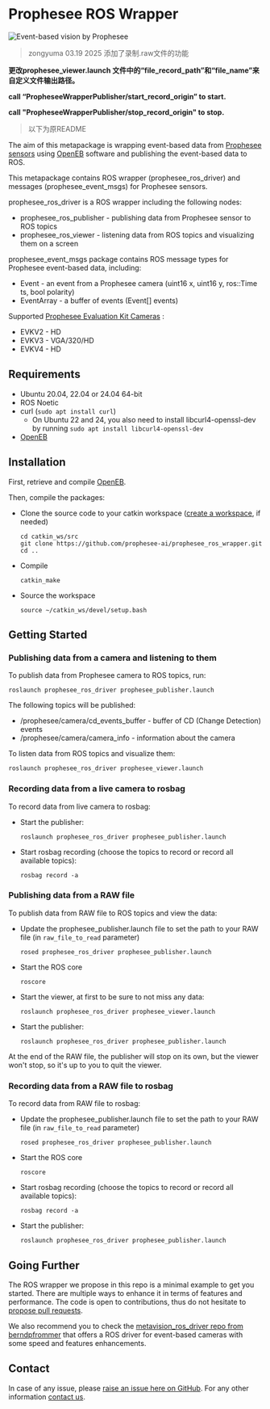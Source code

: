 # Prophesee ROS Wrapper

![Event-based vision by Prophesee](event-based_vision_PROPHESEE.png)

> zongyuma 03.19 2025 添加了录制.raw文件的功能

 **更改prophesee_viewer.launch 文件中的“file_record_path”和“file_name”来自定义文件输出路径。**

 **call “PropheseeWrapperPublisher/start_record_origin” to start.**

 **call "PropheseeWrapperPublisher/stop_record_origin" to stop.**

> 以下为原README

The aim of this metapackage is wrapping event-based data from [Prophesee sensors](https://www.prophesee.ai/event-based-sensor-packaged) using [OpenEB](https://github.com/prophesee-ai/openeb) software and publishing the event-based data to ROS.

This metapackage contains ROS wrapper (prophesee_ros_driver) and messages (prophesee_event_msgs) for Prophesee sensors.

prophesee_ros_driver is a ROS wrapper including the following nodes:
  * prophesee_ros_publisher - publishing data from Prophesee sensor to ROS topics
  * prophesee_ros_viewer - listening data from ROS topics and visualizing them on a screen

prophesee_event_msgs package contains ROS message types for Prophesee event-based data, including:
  * Event - an event from a Prophesee camera (uint16 x, uint16 y, ros::Time ts, bool polarity)
  * EventArray - a buffer of events (Event[] events)

Supported [Prophesee Evaluation Kit Cameras](https://docs.prophesee.ai/stable/hw/evk/index.html) :
  * EVKV2 - HD
  * EVKV3 - VGA/320/HD
  * EVKV4 - HD

## Requirements

  * Ubuntu 20.04, 22.04 or 24.04 64-bit
  * ROS Noetic
  * curl (`sudo apt install curl`)
    * On Ubuntu 22 and 24, you also need to install libcurl4-openssl-dev by running `sudo apt install libcurl4-openssl-dev`  
  * [OpenEB](https://github.com/prophesee-ai/openeb)

## Installation

First, retrieve and compile [OpenEB](https://github.com/prophesee-ai/openeb).

Then, compile the packages:

  * Clone the source code to your catkin workspace ([create a workspace](http://wiki.ros.org/catkin/Tutorials/create_a_workspace), if needed)

    ```
    cd catkin_ws/src
    git clone https://github.com/prophesee-ai/prophesee_ros_wrapper.git
    cd ..
    ```

  * Compile

    ```
    catkin_make
    ```

  * Source the workspace

    ```
    source ~/catkin_ws/devel/setup.bash
    ```
  
  

## Getting Started
  
### Publishing data from a camera and listening to them 

To publish data from Prophesee camera to ROS topics, run:

```
roslaunch prophesee_ros_driver prophesee_publisher.launch
```

The following topics will be published:

  * /prophesee/camera/cd_events_buffer - buffer of CD (Change Detection) events
  * /prophesee/camera/camera_info - information about the camera

To listen data from ROS topics and visualize them:

```
roslaunch prophesee_ros_driver prophesee_viewer.launch
```

### Recording data from a live camera to rosbag

To record data from live camera to rosbag:
  * Start the publisher:

    ```
    roslaunch prophesee_ros_driver prophesee_publisher.launch
    ```

  * Start rosbag recording (choose the topics to record or record all available topics):

    ```
    rosbag record -a
    ```

### Publishing data from a RAW file

To publish data from RAW file to ROS topics and view the data:

  * Update the prophesee_publisher.launch file to set the path to your RAW file (in `raw_file_to_read` parameter)

    ```
    rosed prophesee_ros_driver prophesee_publisher.launch
    ```

  * Start the ROS core

    ```
    roscore
    ```
  
  * Start the viewer, at first to be sure to not miss any data:

    ```
    roslaunch prophesee_ros_driver prophesee_viewer.launch
    ```

  * Start the publisher:

    ```
    roslaunch prophesee_ros_driver prophesee_publisher.launch
    ```

At the end of the RAW file, the publisher will stop on its own, but the viewer won't stop, so it's up to you to quit the viewer.

### Recording data from a RAW file to rosbag

To record data from RAW file to rosbag:

  * Update the prophesee_publisher.launch file to set the path to your RAW file (in `raw_file_to_read` parameter)

    ```
    rosed prophesee_ros_driver prophesee_publisher.launch
    ```

  * Start the ROS core

    ```
    roscore
    ```

  * Start rosbag recording (choose the topics to record or record all available topics):

    ```
    rosbag record -a
    ```

  * Start the publisher:

    ```
    roslaunch prophesee_ros_driver prophesee_publisher.launch
    ```

## Going Further
The ROS wrapper we propose in this repo is a minimal example to get you started.
There are multiple ways to enhance it in terms of features and performance.
The code is open to contributions, thus do not hesitate to [propose pull requests](https://github.com/prophesee-ai/prophesee_ros_wrapper/pulls).

We also recommend you to check the [metavision_ros_driver repo from berndpfrommer](https://github.com/berndpfrommer/metavision_ros_driver)
that offers a ROS driver for event-based cameras with some speed and features enhancements. 

## Contact
In case of any issue, please [raise an issue here on GitHub](https://github.com/prophesee-ai/prophesee_ros_wrapper/issues). 
For any other information [contact us](https://www.prophesee.ai/contact-us/).
